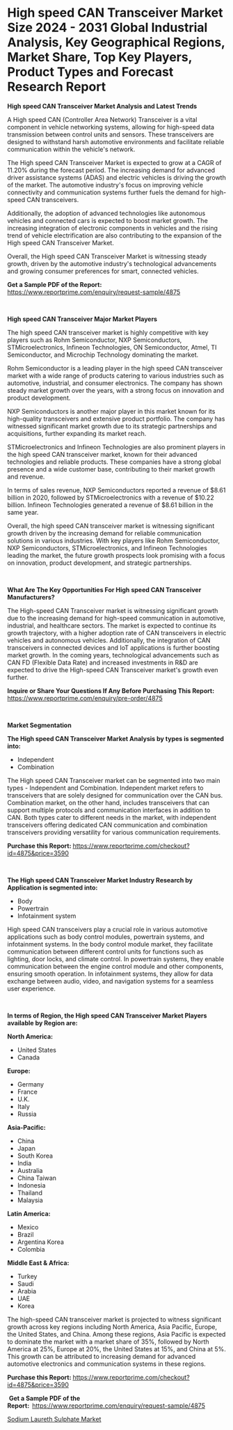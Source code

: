 <p><h1>High speed CAN Transceiver Market Size 2024 - 2031 Global Industrial Analysis, Key Geographical Regions, Market Share, Top Key Players, Product Types and Forecast Research Report</h1></p><p><strong>High speed CAN Transceiver Market Analysis and Latest Trends</strong></p>
<p><p>A High speed CAN (Controller Area Network) Transceiver is a vital component in vehicle networking systems, allowing for high-speed data transmission between control units and sensors. These transceivers are designed to withstand harsh automotive environments and facilitate reliable communication within the vehicle's network.</p><p>The High speed CAN Transceiver Market is expected to grow at a CAGR of 11.20% during the forecast period. The increasing demand for advanced driver assistance systems (ADAS) and electric vehicles is driving the growth of the market. The automotive industry's focus on improving vehicle connectivity and communication systems further fuels the demand for high-speed CAN transceivers.</p><p>Additionally, the adoption of advanced technologies like autonomous vehicles and connected cars is expected to boost market growth. The increasing integration of electronic components in vehicles and the rising trend of vehicle electrification are also contributing to the expansion of the High speed CAN Transceiver Market.</p><p>Overall, the High speed CAN Transceiver Market is witnessing steady growth, driven by the automotive industry's technological advancements and growing consumer preferences for smart, connected vehicles.</p></p>
<p><strong>Get a Sample PDF of the Report:&nbsp;</strong> <a href="https://www.reportprime.com/enquiry/request-sample/4875">https://www.reportprime.com/enquiry/request-sample/4875</a></p>
<p>&nbsp;</p>
<p><strong>High speed CAN Transceiver Major Market Players</strong></p>
<p><p>The high speed CAN transceiver market is highly competitive with key players such as Rohm Semiconductor, NXP Semiconductors, STMicroelectronics, Infineon Technologies, ON Semiconductor, Atmel, TI Semiconductor, and Microchip Technology dominating the market.</p><p>Rohm Semiconductor is a leading player in the high speed CAN transceiver market with a wide range of products catering to various industries such as automotive, industrial, and consumer electronics. The company has shown steady market growth over the years, with a strong focus on innovation and product development.</p><p>NXP Semiconductors is another major player in this market known for its high-quality transceivers and extensive product portfolio. The company has witnessed significant market growth due to its strategic partnerships and acquisitions, further expanding its market reach.</p><p>STMicroelectronics and Infineon Technologies are also prominent players in the high speed CAN transceiver market, known for their advanced technologies and reliable products. These companies have a strong global presence and a wide customer base, contributing to their market growth and revenue.</p><p>In terms of sales revenue, NXP Semiconductors reported a revenue of $8.61 billion in 2020, followed by STMicroelectronics with a revenue of $10.22 billion. Infineon Technologies generated a revenue of $8.61 billion in the same year.</p><p>Overall, the high speed CAN transceiver market is witnessing significant growth driven by the increasing demand for reliable communication solutions in various industries. With key players like Rohm Semiconductor, NXP Semiconductors, STMicroelectronics, and Infineon Technologies leading the market, the future growth prospects look promising with a focus on innovation, product development, and strategic partnerships.</p></p>
<p>&nbsp;</p>
<p><strong>What Are The Key Opportunities For High speed CAN Transceiver Manufacturers?</strong></p>
<p><p>The High-speed CAN Transceiver market is witnessing significant growth due to the increasing demand for high-speed communication in automotive, industrial, and healthcare sectors. The market is expected to continue its growth trajectory, with a higher adoption rate of CAN transceivers in electric vehicles and autonomous vehicles. Additionally, the integration of CAN transceivers in connected devices and IoT applications is further boosting market growth. In the coming years, technological advancements such as CAN FD (Flexible Data Rate) and increased investments in R&D are expected to drive the High-speed CAN Transceiver market's growth even further.</p></p>
<p><strong>Inquire or Share Your Questions If Any Before Purchasing This Report:</strong> <a href="https://www.reportprime.com/enquiry/pre-order/4875">https://www.reportprime.com/enquiry/pre-order/4875</a></p>
<p>&nbsp;</p>
<p><strong>Market Segmentation</strong></p>
<p><strong>The High speed CAN Transceiver Market Analysis by types is segmented into:</strong></p>
<p><ul><li>Independent</li><li>Combination</li></ul></p>
<p><p>The High speed CAN Transceiver market can be segmented into two main types - Independent and Combination. Independent market refers to transceivers that are solely designed for communication over the CAN bus. Combination market, on the other hand, includes transceivers that can support multiple protocols and communication interfaces in addition to CAN. Both types cater to different needs in the market, with independent transceivers offering dedicated CAN communication and combination transceivers providing versatility for various communication requirements.</p></p>
<p><strong>Purchase this Report:&nbsp;</strong><a href="https://www.reportprime.com/checkout?id=4875&price=3590">https://www.reportprime.com/checkout?id=4875&price=3590</a></p>
<p>&nbsp;</p>
<p><strong>The High speed CAN Transceiver Market Industry Research by Application is segmented into:</strong></p>
<p><ul><li>Body</li><li>Powertrain</li><li>Infotainment system</li></ul></p>
<p><p>High speed CAN transceivers play a crucial role in various automotive applications such as body control modules, powertrain systems, and infotainment systems. In the body control module market, they facilitate communication between different control units for functions such as lighting, door locks, and climate control. In powertrain systems, they enable communication between the engine control module and other components, ensuring smooth operation. In infotainment systems, they allow for data exchange between audio, video, and navigation systems for a seamless user experience.</p></p>
<p>&nbsp;</p>
<p><strong>In terms of Region, the High speed CAN Transceiver Market Players available by Region are:</strong></p>
<p>
    <p> <strong> North America: </strong>
        <ul>
            <li>United States</li>
            <li>Canada</li>
        </ul>
        </p> 
    <p> <strong> Europe: </strong>
        <ul>
            <li>Germany</li>
            <li>France</li>
            <li>U.K.</li>
            <li>Italy</li>
            <li>Russia</li>
        </ul>
        </p> 
    <p> <strong> Asia-Pacific: </strong>
        <ul>
            <li>China</li>
            <li>Japan</li>
            <li>South Korea</li>
            <li>India</li>
            <li>Australia</li>
            <li>China Taiwan</li>
            <li>Indonesia</li>
            <li>Thailand</li>
            <li>Malaysia</li>
        </ul>
        </p> 
    <p> <strong> Latin America: </strong>
        <ul>
            <li>Mexico</li>
            <li>Brazil</li>
            <li>Argentina Korea</li>
            <li>Colombia</li>
        </ul>
        </p> 
    <p> <strong> Middle East & Africa: </strong>
        <ul>
            <li>Turkey</li>
            <li>Saudi</li>
            <li>Arabia</li>
            <li>UAE</li>
            <li>Korea</li>
        </ul>
    </p>
    </p>
<p><p>The high-speed CAN transceiver market is projected to witness significant growth across key regions including North America, Asia Pacific, Europe, the United States, and China. Among these regions, Asia Pacific is expected to dominate the market with a market share of 35%, followed by North America at 25%, Europe at 20%, the United States at 15%, and China at 5%. This growth can be attributed to increasing demand for advanced automotive electronics and communication systems in these regions.</p></p>
<p><strong>Purchase this Report: </strong><a href="https://www.reportprime.com/checkout?id=4875&price=3590">https://www.reportprime.com/checkout?id=4875&price=3590</a></p>
<p>&nbsp;<strong>Get a Sample PDF of the Report:&nbsp;&nbsp;</strong><a href="https://www.reportprime.com/enquiry/request-sample/4875">https://www.reportprime.com/enquiry/request-sample/4875</a></p>
<p><strong></strong></p>
<p><p><a href="https://glittery-fuchsia-86a.notion.site/Insights-into-Sodium-Laureth-Sulphate-Market-Size-Analysing-Market-Share-Trends-and-Growth-from-2-24d0c783544047b9ab72398199146fba">Sodium Laureth Sulphate Market</a></p></p>